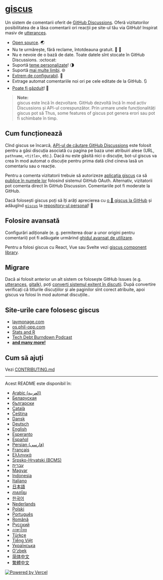# [giscus][giscus]

Un sistem de comentarii oferit de [GitHub Discussions][discussions]. Oferă vizitatorilor posibilitatea de a lăsa comentarii ori reacții pe site-ul tău via GitHub! Inspirat masiv de [utterances][utterances].

- [Open source][repo]. 🌏
- Nu te urmărește, fără reclame, întotdeauna gratuit. 📡 🚫
- Nu e nevoie de o bază de date. Toate datele sînt stocate în GitHub Discussions. :octocat:
- Suportă [teme personalizate][creating-custom-themes]! 🌗
- Suportă [mai multe limbi][multiple-languages]. 🌐
- [Extrem de configurabil][advanced-usage]. 🔧
- Extrage automat comentariile noi ori pe cele editate de la GitHub. 🔃
- [Poate fi găzduit][self-hosting]! 🤳

> **Note:**\
> giscus este încă în dezvoltare. GitHub dezvoltă încă în mod activ Discussions și API-ul corespunzător. Prin urmare unele funcționalități giscus pot să Thus, some features of giscus pot genera erori sau pot fi schimbate în timp.

## Cum funcționează

Cînd giscus se încarcă, [API-ul de căutare GitHub Discussions][search-api] este folosit pentru a găsi discuția asociată cu pagina pe baza unei atribuiri alese (URL, `pathname`, `<title>`, etc.). Dacă nu este găsită nici o discuție, bot-ul giscus va crea în mod automat o discuție pentru prima dată cînd cineva lasă un comentariu sau o reacție.

Pentru a comenta vizitatorii trebuie să autorizeze [aplicația giscus][giscus-app] ca să [publice în numele lor][authorization] folosind sistemul GitHub OAuth. Alternativ, vizitatorii pot comenta direct în GitHub Discussion. Comentariile pot fi moderate la GitHub.

[giscus]: https://giscus.app/ro
[discussions]: https://docs.github.com/en/discussions
[utterances]: https://github.com/utterance/utterances
[repo]: https://github.com/giscus/giscus
[advanced-usage]: https://github.com/giscus/giscus/blob/main/ADVANCED-USAGE.md
[creating-custom-themes]: https://github.com/giscus/giscus/blob/main/ADVANCED-USAGE.md#data-theme
[multiple-languages]: https://github.com/giscus/giscus/blob/main/CONTRIBUTING.md#adding-localizations
[self-hosting]: https://github.com/giscus/giscus/blob/main/SELF-HOSTING.md
[search-api]: https://docs.github.com/en/graphql/guides/using-the-graphql-api-for-discussions#search
[giscus-app]: https://github.com/apps/giscus
[authorization]: https://docs.github.com/en/developers/apps/identifying-and-authorizing-users-for-github-apps

<!-- configuration -->

Dacă folosești giscus poți să îți arăți aprecierea cu [o 🌟 giscus la GitHub][repo] și adăugînd [`giscus`][giscus-topic] la [repository-ul personal][topic-howto]! 🎉

## Folosire avansată

Configurări adiționale (e. g. permiterea doar a unor origini pentru comentarii) pot fi adăugate urmărind [ghidul avansat de utilizare][advanced-usage].

Pentru a folosi giscus cu React, Vue sau Svelte vezi [giscus component library][giscus-component].

## Migrare

Dacă ai folosit anterior un alt sistem ce folosește GitHub Issues (e.g. [utterances][utterances], [gitalk][gitalk]), poți [converti sistemul exitent în discuții][convert]. După convertire verificați că titlurile discuțiilor și ale paginilor sînt corect atribuite, apoi giscus va folosi în mod automat discuțiile..

## Site-urile care folosesc giscus

- [laymonage.com][laymonage-website]
- [os.phil-opp.com][os-phil-opp]
- [Stats and R][statsandr]
- [Tech Debt Burndown Podcast][techdebtburndown]
- [**and many more!**][giscus-topic]

## Cum să ajuți

Vezi [CONTRIBUTING.md][contributing]

[giscus-component]: https://github.com/giscus/giscus-component
[repo]: https://github.com/giscus/giscus
[giscus-topic]: https://github.com/topics/giscus
[topic-howto]: https://docs.github.com/en/github/administering-a-repository/classifying-your-repository-with-topics
[advanced-usage]: https://github.com/giscus/giscus/blob/main/ADVANCED-USAGE.md
[utterances]: https://github.com/utterance/utterances
[gitalk]: https://github.com/gitalk/gitalk
[convert]: https://docs.github.com/en/discussions/managing-discussions-for-your-community/moderating-discussions#converting-an-issue-to-a-discussion
[laymonage-website]: https://laymonage.com/posts/giscus
[os-phil-opp]: https://os.phil-opp.com
[statsandr]: https://statsandr.com
[techdebtburndown]: https://techdebtburndown.com
[contributing]: https://github.com/giscus/giscus/blob/main/CONTRIBUTING.md

<!-- end -->

---

Acest README este disponibil în:

- [Arabic (العربية)](README.ar.md)
- [Беларуская](README.be.md)
- [български](README.bg.md)
- [Català](README.ca.md)
- [Čeština](README.cs.md)
- [Dansk](README.da.md)
- [Deutsch](README.de.md)
- [English](README.md)
- [Esperanto](README.eo.md)
- [Español](README.es.md)
- [Persian (فارسی)](README.fa.md)
- [Français](README.fr.md)
- [Ελληνικά](README.gr.md)
- [Srpsko-Hrvatski (BCMS)](README.hbs.md)
- [עברית](README.he.md)
- [Magyar](README.hu.md)
- [Indonesia](README.id.md)
- [Italiano](README.it.md)
- [日本語](README.ja.md)
- [ភាសាខ្មែរ](README.kh.md)
- [한국어](README.ko.md)
- [Nederlands](README.nl.md)
- [Polski](README.pl.md)
- [Português](README.pt.md)
- [Română](README.ro.md)
- [Русский](README.ru.md)
- [ภาษาไทย](README.th.md)
- [Türkçe](README.tr.md)
- [Tiếng Việt](README.vi.md)
- [Українська](README.uk.md)
- [O'zbek](README.uz.md)
- [简体中文](README.zh-CN.md)
- [繁體中文](README.zh-TW.md)

[![Powered by Vercel](public/powered-by-vercel.svg)][vercel]

[vercel]: https://vercel.com/?utm_source=giscus&utm_campaign=oss
